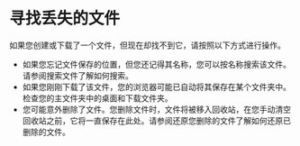 # 寻找丢失的文件
如果您创建或下载了一个文件，但现在却找不到它，请按照以下方式进行操作。
- 如果您忘记文件保存的位置，但您还记得其名称，您可以按名称搜索该文件。请参阅搜索文件了解如何搜索。
- 如果您刚刚下载了该文件，您的浏览器可能已自动将其保存在某个文件夹中。检查您的主文件夹中的桌面和下载文件夹。
- 您可能意外删除了文件。您删除文件时，文件将被移入回收站，在您手动清空回收站之前，它将一直保存在此处。请参阅还原您删除的文件了解如何还原已删除的文件。
